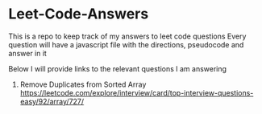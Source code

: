 # Leet-Code-Answers
This is a repo to keep track of my answers to leet code questions
Every question will have a javascript file with the directions, pseudocode and answer in it

Below I will provide links to the relevant questions I am answering

1. Remove Duplicates from Sorted Array
  https://leetcode.com/explore/interview/card/top-interview-questions-easy/92/array/727/

